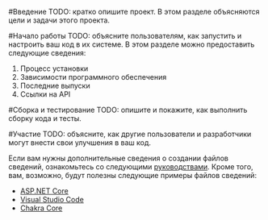 #Введение
TODO: кратко опишите проект. В этом разделе объясняются цели и задачи этого проекта. 

#Начало работы
TODO: объясните пользователям, как запустить и настроить ваш код в их системе. В этом разделе можно предоставить следующие сведения:
1.	Процесс установки
2.	Зависимости программного обеспечения
3.	Последние выпуски
4.	Ссылки на API

#Сборка и тестирование
TODO: опишите и покажите, как выполнить сборку кода и тесты. 

#Участие
TODO: объясните, как другие пользователи и разработчики могут внести свои улучшения в ваш код. 

Если вам нужны дополнительные сведения о создании файлов сведений, ознакомьтесь со следующими [руководствами](https://www.visualstudio.com/en-us/docs/git/create-a-readme). Кроме того, вам, возможно, будут полезны следующие примеры файлов сведений:
- [ASP.NET Core](https://github.com/aspnet/Home)
- [Visual Studio Code](https://github.com/Microsoft/vscode)
- [Chakra Core](https://github.com/Microsoft/ChakraCore)
